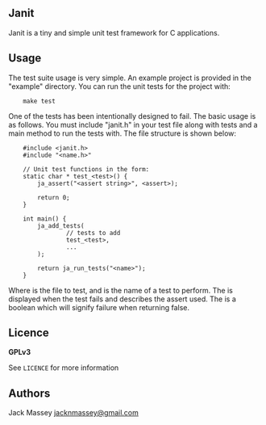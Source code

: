 ## Janit

Janit is a tiny and simple unit test framework for C applications.

## Usage
The test suite usage is very simple. An example project is provided in the
"example" directory. You can run the unit tests for the project with:

        make test

One of the tests has been intentionally designed to fail. The basic usage is as
follows. You must include "janit.h" in your test file along with tests and a
main method to run the tests with. The file structure is shown below:

        #include <janit.h>
        #include "<name.h>"

        // Unit test functions in the form:
        static char * test_<test>() {
            ja_assert("<assert string>", <assert>);

            return 0;
        }

        int main() {
            ja_add_tests(
                    // tests to add
                    test_<test>,
                    ...
            );

            return ja_run_tests("<name>");
        }

Where <name> is the file to test, and <test> is the name of a test to perform.
The <assert string> is displayed when the test fails and describes the assert
used. The <assert> is a boolean which will signify failure when returning
false.

## Licence
**GPLv3**

See `LICENCE` for more information


## Authors

Jack Massey <jacknmassey@gmail.com>

